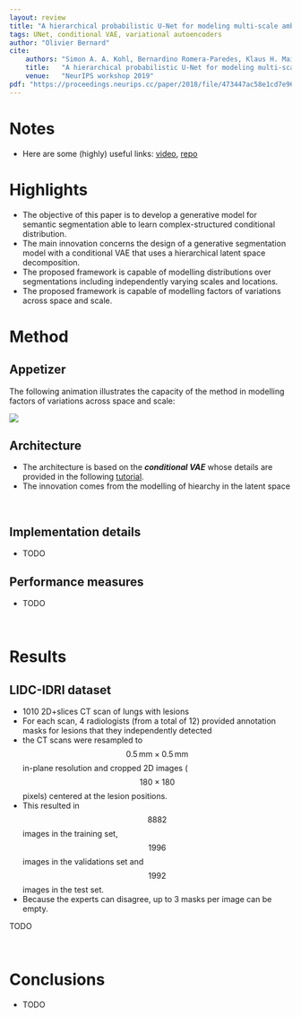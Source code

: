 ```yaml
---
layout: review
title: "A hierarchical probabilistic U-Net for modeling multi-scale ambiguities"
tags: UNet, conditional VAE, variational autoencoders
author: "Olivier Bernard"
cite:
    authors: "Simon A. A. Kohl, Bernardino Romera-Paredes, Klaus H. Maier-Hein, Danilo Jimenez Rezende, S. M. Ali Eslami, Pushmeet Kohli, Andrew Zisserman, Olaf Ronneberger"
    title:   "A hierarchical probabilistic U-Net for modeling multi-scale ambiguities"
    venue:   "NeurIPS workshop 2019"
pdf: "https://proceedings.neurips.cc/paper/2018/file/473447ac58e1cd7e96172575f48dca3b-Paper.pdf"
---
```


# Notes

* Here are some (highly) useful links: [video](https://crossminds.ai/video/a-hierarchical-probabilistic-u-net-for-modeling-multi-scale-ambiguities-6070a767fa08279acdb21414/), [repo](https://github.com/deepmind/deepmind-research/tree/master/hierarchical_probabilistic_unet)

# Highlights

* The objective of this paper is to develop a generative model for semantic segmentation able to learn complex-structured conditional distribution.
* The main innovation concerns the design of a generative segmentation model with a conditional VAE that uses a hierarchical latent space decomposition.
* The proposed framework is capable of modelling distributions over segmentations including independently varying scales and locations.
* The proposed framework is capable of modelling factors of variations across space and scale.


# Method

## Appetizer

The following animation illustrates the capacity of the method in modelling factors of variations across space and scale:

![](/collections/images/hierarchical_probabilistic_unet/animation.gif)

## Architecture

* The architecture is based on the ***conditional VAE*** whose details are provided in the following [tutorial](https://creatis-myriad.github.io/tutorials/2022-09-12-tutorial-cvae.html).
* The innovation comes from the modelling of hiearchy in the latent space

&nbsp;

## Implementation details

* TODO

## Performance measures

* TODO

&nbsp;

# Results

## LIDC-IDRI dataset

* 1010 2D+slices CT scan of lungs with lesions 
* For each scan, 4 radiologists (from a total of 12) provided annotation masks for lesions that they independently detected
* the CT scans were resampled to $$0.5 \, \text{mm} \times 0.5 \, \text{mm}$$ in-plane resolution and cropped 2D images ($$180 \times 180$$ pixels) centered at the lesion positions.
* This resulted in $$8882$$ images in the training set, $$1996$$ images in the validations set and $$1992$$ images in the test set.
* Because the experts can disagree, up to 3 masks per image can be empty.

TODO

&nbsp;


# Conclusions

* TODO


